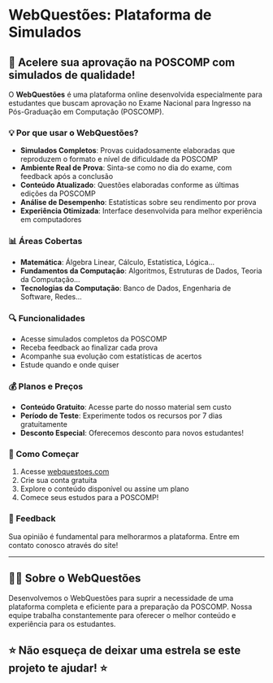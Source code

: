 # WebQuestões: Plataforma de Simulados

## 🚀 Acelere sua aprovação na POSCOMP com simulados de qualidade!

O **WebQuestões** é uma plataforma online desenvolvida especialmente para estudantes que buscam aprovação no Exame Nacional para Ingresso na Pós-Graduação em Computação (POSCOMP).

### 💡 Por que usar o WebQuestões?

- **Simulados Completos**: Provas cuidadosamente elaboradas que reproduzem o formato e nível de dificuldade da POSCOMP
- **Ambiente Real de Prova**: Sinta-se como no dia do exame, com feedback após a conclusão
- **Conteúdo Atualizado**: Questões elaboradas conforme as últimas edições da POSCOMP
- **Análise de Desempenho**: Estatísticas sobre seu rendimento por prova
- **Experiência Otimizada**: Interface desenvolvida para melhor experiência em computadores

### 📊 Áreas Cobertas

- **Matemática**: Álgebra Linear, Cálculo, Estatística, Lógica...
- **Fundamentos da Computação**: Algoritmos, Estruturas de Dados, Teoria da Computação...
- **Tecnologias da Computação**: Banco de Dados, Engenharia de Software, Redes...

### 🔍 Funcionalidades

- Acesse simulados completos da POSCOMP
- Receba feedback ao finalizar cada prova
- Acompanhe sua evolução com estatísticas de acertos
- Estude quando e onde quiser

### 💰 Planos e Preços

- **Conteúdo Gratuito**: Acesse parte do nosso material sem custo
- **Período de Teste**: Experimente todos os recursos por 7 dias gratuitamente
- **Desconto Especial**: Oferecemos desconto para novos estudantes!

### 📝 Como Começar

1. Acesse [webquestoes.com](https://webquestoes.com)
2. Crie sua conta gratuita
3. Explore o conteúdo disponível ou assine um plano
4. Comece seus estudos para a POSCOMP!

### 📢 Feedback

Sua opinião é fundamental para melhorarmos a plataforma. Entre em contato conosco através do site!

---

## 👨‍💻 Sobre o WebQuestões

Desenvolvemos o WebQuestões para suprir a necessidade de uma plataforma completa e eficiente para a preparação da POSCOMP. Nossa equipe trabalha constantemente para oferecer o melhor conteúdo e experiência para os estudantes.

## ⭐ Não esqueça de deixar uma estrela se este projeto te ajudar! ⭐
